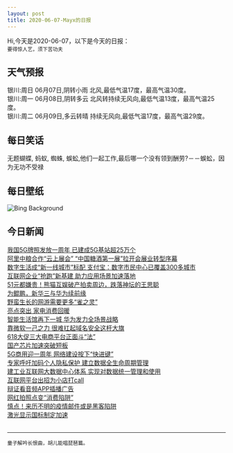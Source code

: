 ```yaml
---
layout: post
title: 2020-06-07-Mayx的日报
---
```


Hi,今天是2020-06-07，以下是今天的日报：<br><small>
要得惊人艺，须下苦功夫</small><!--more-->
## 天气预报
银川:周日 06月07日,阴转小雨 北风,最低气温17度，最高气温30度。<br>银川:周一 06月08日,阴转多云 北风转持续无风向,最低气温13度，最高气温25度。<br>银川:周二 06月09日,多云转晴 持续无风向,最低气温17度，最高气温29度。
## 每日笑话
无题蝴蝶, 蚂蚁, 蜘蛛, 蜈蚣,他们一起工作,最后哪一个没有领到酬劳?－－蜈蚣，因为无功不受禄
## 每日壁纸
![Bing Background](https://cn.bing.com/th?id=OHR.WaltersWiggles_EN-US1214099965_1920x1080.jpg&rf=LaDigue_1920x1080.jpg&pid=hp "Walter's Wiggles on the Angels Landing Trail in Zion National Park, Utah (© Dennis Frates/Alamy)")
## 今日新闻

[我国5G牌照发放一周年 已建成5G基站超25万个](http://it.people.com.cn/n1/2020/0606/c1009-31737574.html)   
[阿里中粮合作“云上展会” “中国糖酒第一展”拉开会展业转型序幕](http://it.people.com.cn/n1/2020/0605/c1009-31737196.html)   
[数字生活成“新一线城市”标配 支付宝：数字市民中心已覆盖300多城市](http://it.people.com.cn/n1/2020/0605/c1009-31736972.html)   
[互联网企业“抢跑”新基建 助力应用场景加速落地](http://it.people.com.cn/n1/2020/0605/c1009-31736802.html)   
[51元都嫌贵！熊猫互娱破产拍卖周边，跌落神坛的王思聪](http://it.people.com.cn/n1/2020/0605/c1009-31736637.html)   
[为鲲鹏，新华三与华为续前缘](http://it.people.com.cn/n1/2020/0605/c1009-31736724.html)   
[野蛮生长的网游需要更多“雀之灵”](http://it.people.com.cn/n1/2020/0605/c1009-31736210.html)   
[亮点突出 家电消费回暖](http://it.people.com.cn/n1/2020/0605/c1009-31736376.html)   
[智能生活馆再下一城 华为发力全场景战略](http://it.people.com.cn/n1/2020/0605/c1009-31736345.html)   
[靠微软一己之力 很难扛起域名安全这杆大旗](http://it.people.com.cn/n1/2020/0605/c1009-31736219.html)   
[618大促三大电商平台正面斗“法”](http://it.people.com.cn/n1/2020/0605/c1009-31736329.html)   
[国产芯片加速突破短板](http://it.people.com.cn/n1/2020/0605/c1009-31736336.html)   
[5G商用迎一周年 网络建设按下“快进键”](http://it.people.com.cn/n1/2020/0605/c1009-31736305.html)   
[专家呼吁加码个人隐私保护 建立数据全生命周期管理](http://it.people.com.cn/n1/2020/0605/c1009-31736211.html)   
[建工业互联网大数据中心体系 实现对数据统一管理和使用](http://it.people.com.cn/n1/2020/0605/c1009-31736213.html)   
[互联网平台出招为小店打call](http://it.people.com.cn/n1/2020/0605/c1009-31736325.html)   
[辩证看音频APP插播广告](http://it.people.com.cn/n1/2020/0605/c1009-31736279.html)   
[网红拍照点变“消费陷阱”](http://it.people.com.cn/n1/2020/0605/c1009-31736281.html)   
[慎点！来历不明的疫情邮件或是黑客陷阱](http://it.people.com.cn/n1/2020/0605/c1009-31736224.html)   
[激光显示国标制定加速](http://it.people.com.cn/n1/2020/0605/c1009-31736344.html)   
<br />

***

<small>童子解吟长恨曲，胡儿能唱琵琶篇。</small>
